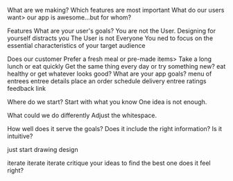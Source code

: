 What are we making?
  Which features are most important
  What do our users want>
  our app is awesome...but for whom?

Features
What are your user's goals?
You are not the User.
  Designing for yourself distracts you
The User is not Everyone
  You ned to focus on the essential characteristics of your target audience

Does our customer
  Prefer a fresh meal or pre-made items>
  Take a long lunch or eat quickly
  Get the same thing every day or try something new?
  eat healthy or get whatever looks good?
What are your app goals?
  menu of entrees
  entree details
  place an order
  schedule delivery
  entree ratings
  feedback link

Where do we start?
  Start with what you know
  One idea is not enough.

What could we do differently
  Adjust the whitespace.

How well does it serve the goals?
Does it include the right information?
Is it intuitive?

just start drawing
design

iterate iterate iterate
critique your ideas to find the best one
does it feel right?
